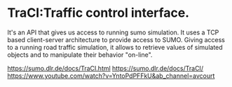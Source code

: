 # TraCI:Traffic control interface. 
It's an API that gives us access to running sumo simulation. It uses a TCP based client-server architecture to provide access to SUMO. 
Giving access to a running road traffic simulation, it allows to retrieve values of simulated objects and to manipulate their behavior "on-line".

https://sumo.dlr.de/docs/TraCI.html
https://sumo.dlr.de/docs/TraCI/
https://www.youtube.com/watch?v=YntoPdPFFkU&ab_channel=avcourt
